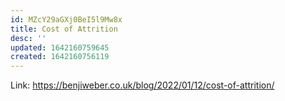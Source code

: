 ```yaml
---
id: MZcY29aGXj0BeI5l9Mw8x
title: Cost of Attrition
desc: ''
updated: 1642160759645
created: 1642160756119
---
```


Link: https://benjiweber.co.uk/blog/2022/01/12/cost-of-attrition/
